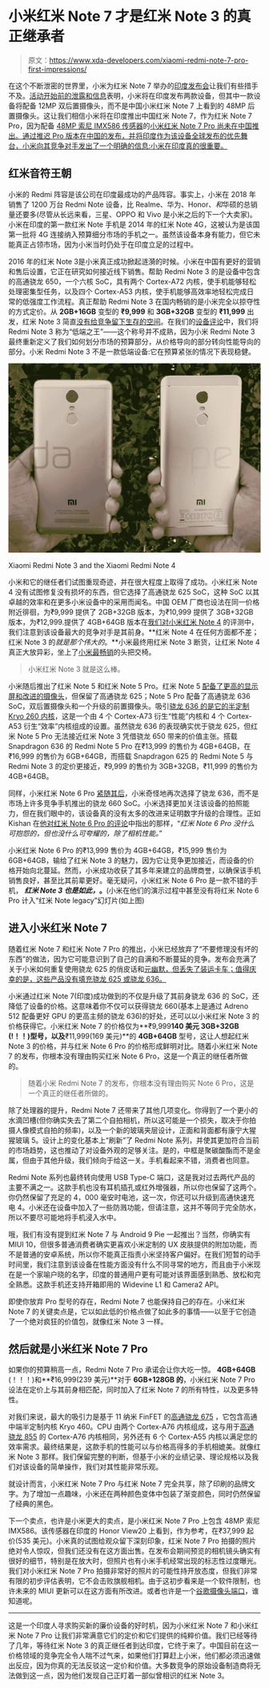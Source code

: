 # 小米红米 Note 7 才是红米 Note 3 的真正继承者

> 原文：<https://www.xda-developers.com/xiaomi-redmi-note-7-pro-first-impressions/>

在这个不断泄密的世界里，小米为红米 Note 7 举办的[印度发布会](https://www.xda-developers.com/xiaomi-redmi-note-7-pro-go-india-launch/)让我们有些措手不及。[活动开始前的泄露和信息](https://www.xda-developers.com/xiaomi-redmi-note-7-pro-india-renders-leak-china-tenaa/)表明，小米将在印度发布两款设备，但其中一款设备将配备 12MP 双后置摄像头，而不是中国小米红米 Note 7 上看到的 48MP 后置摄像头。这让我们相信小米将在印度推出中国红米 Note 7，作为红米 Note 7 Pro，因为配备 [48MP 索尼 IMX586 传感器](https://www.xda-developers.com/sonys-imx586-48mp-smartphone-camera/)的[小米红米 Note 7 Pro 尚未在中国推出。通过推迟 Pro 版本在中国的发布，并将印度作为该设备全球发布的优先舞台，小米向其竞争对手发出了一个明确的信息:小米在印度真的很重要。](https://www.xda-developers.com/redmi-note-7-pro-48mp-sony-imx586/)

## 红米音符王朝

小米的 Redmi 阵容是该公司在印度最成功的产品阵容。事实上，小米在 2018 年销售了 1200 万台 Redmi Note 设备，比 Realme、华为、Honor、*和*华硕的总销量还要多(尽管从长远来看，三星、OPPO 和 Vivo 是小米之后的下一个大卖家)。小米在印度的第一款红米 Note 手机是 2014 年的红米 Note 4G，这被认为是该国第一批将 4G 连接纳入预算细分市场的手机之一。虽然该设备本身有能力，但它未能真正占领市场，因为小米当时仍处于在印度立足的过程中。

2016 年的红米 Note 3是小米真正成功掀起涟漪的时候。小米在中国有更好的营销和售后设置，它正在研究如何接近线下销售。帮助 Redmi Note 3 的是设备中包含的高通骁龙 650，一个六核 SoC，具有两个 Cortex-A72 内核，使手机能够轻松处理密集型任务，以及四个 Cortex-A53 内核，使手机能够高效率地轻松完成日常的低强度工作流程。真正帮助 Redmi Note 3 在国内畅销的是小米完全以掠夺性的方式定价。从 **2GB+16GB** 变型的 **₹9,999** 和 **3GB+32GB** 变型的 **₹11,999** 出发，红米 Note 3 简直[没有给竞争留下生存的空间](https://www.xda-developers.com/xiaomi-redmi-note-3-xda-review/)。在我们的[设备评论](https://www.xda-developers.com/xiaomi-redmi-note-3-xda-review/)中，我们将 Redmi Note 3 称为“低端之王”——这个称号并不成熟，因为小米 Redmi Note 3 最终重新定义了我们如何划分市场的预算部分，从价格导向的部分转向性能导向的部分。小米 Redmi Note 3 不是一款低端设备:它在预算紧张的情况下表现稳健。

 <picture>![Google Camera HDR+ xiaomi redmi note 3](img/97691d37a32d00b526e83d7e1885434a.png)</picture> 

Xiaomi Redmi Note 3 and the Xiaomi Redmi Note 4

小米和它的继任者们试图重现奇迹，并在很大程度上取得了成功。小米红米 Note 4 没有试图修复没有损坏的东西，但它选择了高通骁龙 625 SoC，这种 SoC 以其卓越的效率和在更多小米设备中的采用而闻名。中国 OEM 厂商也设法在同一价格附近徘徊，为₹9,999 提供了 2GB+32GB 版本，为₹10,999 提供了 3GB+32GB 版本，为₹12,999.提供了 4GB+64GB 版本在[我们对小米红米 Note 4](https://www.xda-developers.com/xiaomi-redmi-note-4-xda-review-in-depth/) 的评测中，我们注意到该设备最大的竞争对手是其前身。**红米 Note 4 在任何方面都不差；红米 Note 3 的*就是那个伟大的*。**小米最终用红米 Note 3 断货，让红米 Note 4 真正大放异彩，坐上了[小米最畅销](https://www.xda-developers.com/xiaomis-redmi-note-4-launch-smashes-sales-records-in-india/)的头把交椅。

> 小米红米 Note 3 就是这么棒。

小米随后推出了红米 Note 5 和红米 Note 5 Pro。红米 Note 5 [配备了更高的显示屏和改进的摄像头](https://www.xda-developers.com/xiaomi-redmi-note-5-redmi-note-5-pro-hands-on/)，但保留了高通骁龙 625；Note 5 Pro 配备了高通骁龙 636 SoC，双后置摄像头和一个升级的前置摄像头。吸引[骁龙 636 的是它的半定制 Kryo 260 内核](https://www.xda-developers.com/qualcomm-snapdragon-636-kryo-260-cpu/)，这是一个由 4 个 Cortex-A73 衍生“性能”内核和 4 个 Cortex-A53 衍生“效率”内核组成的设置。虽然骁龙 636 的表现确实优于骁龙 625，但红米 Note 5 Pro 无法接近红米 Note 3 凭借骁龙 650 带来的价值主张。搭载 Snapdragon 636 的 Redmi Note 5 Pro 在₹13,999 的售价为 4GB+64GB，在₹16,999 的售价为 6GB+64GB，而搭载 Snapdragon 625 的 Redmi Note 5 与 Redmi Note 3 的定价更接近，₹9,999 的售价为 3GB+32GB，₹11,999 的售价为 4GB+64GB。

同样，小米红米 Note 6 Pro [紧随其后](http://xda-developers.com/xiaomi-redmi-note-6-pro-india-specs-pricing)，小米奇怪地再次选择了骁龙 636，而不是市场上许多竞争手机推出的骁龙 660 SoC。小米选择更加关注该设备的拍照能力，但在我们眼中的，该设备真的没有太多的改进来证明数字升级的合理性。正如 Kishan 在[他对红米 Note 6 Pro 的评论](https://www.xda-developers.com/xiaomi-redmi-note-6-pro-review-a-great-phone-but-wait-for-the-redmi-note-7/)中指出的那样，“*红米 Note 6 Pro 没什么可抱怨的，但也没什么可夸耀的，除了相机性能。*”

小米红米 Note 6 Pro 的₹13,999 售价为 4GB+64GB，₹15,999 售价为 6GB+64GB，输给了红米 Note 3 的魅力，因为它让竞争更加接近，而设备的价格开始向北蔓延。然而，小米成功收获了其多年来建立的品牌商誉，以确保该手机销售良好，甚至比其前辈更好。毫无疑问，小米红米 Note 6 Pro 是一款不错的手机， ***红米 Note 3 也是如此，*。**(小米在他们的演示过程中甚至没有将红米 Note 6 Pro 计入“红米 Note legacy”幻灯片(如上图)

## 进入小米红米 Note 7

随着红米 Note 7 和红米 Note 7 Pro 的推出，小米已经放弃了“不要修理没有坏的东西”的做法，因为它可能意识到了自己的自满和不断蔓延的竞争。发布会充满了关于小米如何重复使用骁龙 625 的俏皮话和[元幽默，但丢失了装运卡车；值得庆幸的是，这些产品没有填充骁龙 625 或骁龙 636。](https://youtu.be/3mvSbZ4Ttbc?t=1375)

小米通过红米 Note 7(印度)成功做到的不仅是升级了其前身骁龙 636 的 SoC，还降低了设备的价格。这意味着你不仅可以获得骁龙 660(基本上是通过 Adreno 512 配备更好 GPU 的更高主频的骁龙 636)的好处，还可以以小米红米 Note 3 的价格获得它。小米红米 Note 7 的价格仅为**₹9,999**140 美元 **3GB+32GB** (!！！)型号，以及**₹11,999(169 美元)**的 **4GB+64GB** 型号，这让人想起红米 Note 3 的价格，并与红米 Note 6 Pro 的价格形成鲜明对比。随着小米红米 Note 7 的发布，你根本没有理由购买红米 Note 6 Pro，这是一个真正的继任者所做的。

> 随着小米 Redmi Note 7 的发布，你根本没有理由购买 Note 6 Pro，这是一个真正的继任者所做的。

除了处理器的提升，Redmi Note 7 还带来了其他几项变化。你得到了一个更小的水滴凹槽(但你确实失去了第二个自拍相机，所以这可能是一个损失，取决于你拍摄人像模式自拍的频率)，以及一个新的玻璃夹层设计，正面和背面都有康宁大猩猩玻璃 5。设计上的变化基本上“刷新”了 Redmi Note 系列，并使其更加符合当前的市场趋势，这也推动了对设备外观的足够关注。是的，中框是聚碳酸酯而不是金属，但由于其他升级，我们倾向于给这一关。手机看起来不错，消费者也同意。

Redmi Note 系列也最终转向使用 USB Type-C 端口，这是我对过去两代产品的主要不满之一。这款手机也没有耳机插孔或红外增强器，所以你也保留了这两个。你仍然保留了充足的 4，000 毫安时电池，这一次，你还可以升级到高通快速充电 4。小米还在设备中加入了一些防溅功能，但请注意，这并不等同于完全防水，所以不要尽可能地将手机浸入水中。

哦，我们有没有提到红米 Note 7 与 Android 9 Pie 一起推出？当然，你确实有 MIUI 10，但很多普通消费者确实更喜欢小米定制的 UX 皮肤提供的附加功能，而不是普通的安卓系统，所以你不能真正指责小米坚持客户偏好。在我们短暂的动手时间里，我们注意到该设备在性能方面没有什么不同寻常的地方，而且由于小米现在是一个家喻户晓的名字，印度的普通用户更有可能对该界面感到熟悉、放松和完全熟悉。这款手机还支持开箱即用的 Widevine L1 和 Camera2 API。

即使你放弃 Pro 型号的存在，Redmi Note 7 也能保持自己的存在。小米红米 Note 7 的关键卖点是，它以如此低的价格点做了如此多的事情——以至于它创造了一个绝对疯狂的价值包，就像红米 Note 3 一样。

## 然后就是小米红米 Note 7 Pro

如果你的预算稍高一点，Redmi Note 7 Pro 承诺会让你大吃一惊。 **4GB+64GB** (！！！)和**₹16,999(239 美元)**对于 **6GB+128GB 的**，小米红米 Note 7 Pro 设法在定价上与其前身相匹配，同时加入了红米 Note 7 的所有特性，以及更多特性。

对我们来说，最大的吸引力是基于 11 纳米 FinFET 的[高通骁龙 675](https://www.xda-developers.com/qualcomm-snapdragon-675-chipset/) ，它包含高通中端半定制内核 Kryo 460。CPU 由两个 Cortex-A76 内核组成，这与用于[高通骁龙 855](https://www.xda-developers.com/qualcomm-snapdragon-855-kryo-485-cpu-adreno-640-gpu-spectra-isp-cv/) 的 Cortex-A76 内核相同，另外还有 6 个 Cortex-A55 内核以满足您的效率需求。最终结果是，这款手机的性能可以与价格高得多的手机相媲美。就像红米 Note 3 那样。我们保留完整的判断，但基于小米的业绩记录、理论规格以及我们对该设备的简单操作，我们对其性能非常乐观。

就设计而言，小米红米 Note 7 Pro 与红米 Note 7 完全共享，除了印刷的品牌文字。为了增加一点趣味，小米还在两种颜色变体中包装了渐变颜色，同时仍然保留了经典的黑色。

下一个卖点，也许是小米更大的卖点，是小米红米 Note 7 Pro 上包含 48MP 索尼 IMX586。该传感器在印度的 Honor View20 上看到，作为参考，在₹37,999 起价(535 美元)。小米真的试图给观众留下深刻印象，红米 Note 7 Pro 拍摄的照片绝对令人惊叹，但我们还没有在这方面出售。在发布会期间预览的相机镜头确实有很好的细节，特别是在放大时，但照片也有小米手机经常出现的标志性过度曝光。我们对小米红米 Note 7 Pro 拍摄非常好的照片的可能性持开放态度，但我们非常有限的初步评估表明，它不会击败旗舰相机。由于这初步看来是一个软件限制，也许未来的 MIUI 更新可以在这方面有所改进。或者也许是一个[谷歌摄像头端口](https://www.xda-developers.com/google-camera-port-hub/)，谁知道呢。

* * *

这是一个印度人寻求购买新的廉价设备的好时机，因为小米红米 Note 7 和小米红米 Note 7 Pro 让我们非常满意它们的定价和它们提供的纯粹价值。我们已经等待了几年，等待红米 Note 3 的真正继任者到达印度，它终于来了。中国目前在这一价格领域的竞争完全令人喘不过气来，如果他们打算赶上小米，他们都必须迅速做出反应，因为你真的无法反驳这一定价和价值。大多数竞争的原始设备制造商将无法做到这一点，因为他们发现自己正盯着一部似曾相识的红米 Note 3。